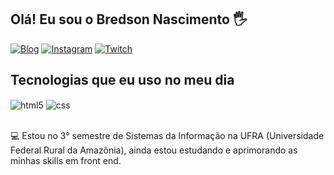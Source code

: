 ## Olá! Eu sou o Bredson Nascimento 🖐️

[![Blog](https://img.shields.io/badge/LinkedIn-0077B5?style=for-the-badge&logo=linkedin&logoColor=white)](https://www.linkedin.com/in/bredson-nascimento-68a858231/)
[![Instagram](https://img.shields.io/badge/Instagram-E4405F?style=for-the-badge&logo=instagram&logoColor=white)](https://instagram.com/bredsxn)
[![Twitch](https://img.shields.io/badge/Twitch-9146FF?style=for-the-badge&logo=twitch&logoColor=white)](https://twitch.tv/bredinhu)

## Tecnologias que eu uso no meu dia

<div style="display: inline_block">
  <img align="center" alt="html5" src="https://img.shields.io/badge/HTML5-E34F26?style=for-the-badge&logo=html5&logoColor=white" />
  <img align="center" alt="css" src="https://img.shields.io/badge/CSS3-1572B6?style=for-the-badge&logo=css3&logoColor=white" />
</div><br/>

💻 Estou no 3° semestre de Sistemas da Informação na UFRA (Universidade Federal Rural da Amazônia), ainda estou estudando e aprimorando as minhas skills em front end.


